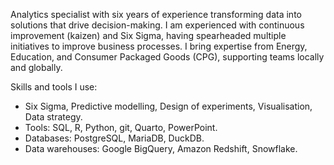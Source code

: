 Analytics specialist with six years of experience transforming data into solutions that drive decision-making. I am experienced with continuous improvement (kaizen) and Six Sigma, having spearheaded multiple initiatives to improve business processes. I bring expertise from Energy, Education, and Consumer Packaged Goods (CPG), supporting teams locally and globally.

Skills and tools I use:
- Six Sigma, Predictive modelling, Design of experiments, Visualisation, Data strategy.
- Tools: SQL, R, Python, git, Quarto, PowerPoint.
- Databases: PostgreSQL, MariaDB, DuckDB.
- Data warehouses: Google BigQuery, Amazon Redshift, Snowflake.